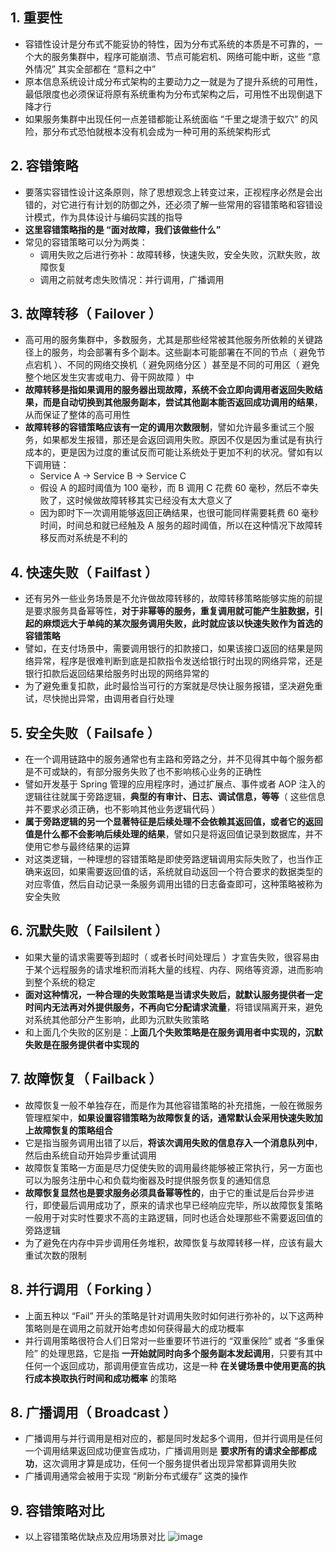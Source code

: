 ## 1. 重要性

- 容错性设计是分布式不能妥协的特性，因为分布式系统的本质是不可靠的，一个大的服务集群中，程序可能崩溃、节点可能宕机、网络可能中断，这些 “意外情况” 其实全部都在 “意料之中”
- 原本信息系统设计成分布式架构的主要动力之一就是为了提升系统的可用性，最低限度也必须保证将原有系统重构为分布式架构之后，可用性不出现倒退下降才行
- 如果服务集群中出现任何一点差错都能让系统面临 “千里之堤溃于蚁穴” 的风险，那分布式恐怕就根本没有机会成为一种可用的系统架构形式

## 2. 容错策略

- 要落实容错性设计这条原则，除了思想观念上转变过来，正视程序必然是会出错的，对它进行有计划的防御之外，还必须了解一些常用的容错策略和容错设计模式，作为具体设计与编码实践的指导
- **这里容错策略指的是 “面对故障，我们该做些什么”**
- 常见的容错策略可以分为两类：
  - 调用失败之后进行弥补：故障转移，快速失败，安全失败，沉默失败，故障恢复
  - 调用之前就考虑失败情况：并行调用，广播调用

## 3. 故障转移（ Failover ）

- 高可用的服务集群中，多数服务，尤其是那些经常被其他服务所依赖的关键路径上的服务，均会部署有多个副本。这些副本可能部署在不同的节点（ 避免节点宕机 ）、不同的网络交换机（ 避免网络分区 ）甚至是不同的可用区（ 避免整个地区发生灾害或电力、骨干网故障 ）中
- **故障转移是指如果调用的服务器出现故障，系统不会立即向调用者返回失败结果，而是自动切换到其他服务副本，尝试其他副本能否返回成功调用的结果**，从而保证了整体的高可用性
- **故障转移的容错策略应该有一定的调用次数限制**，譬如允许最多重试三个服务，如果都发生报错，那还是会返回调用失败。原因不仅是因为重试是有执行成本的，更是因为过度的重试反而可能让系统处于更加不利的状况。譬如有以下调用链：
  - Service A → Service B → Service C
  - 假设 A 的超时阈值为 100 毫秒，而 B 调用 C 花费 60 毫秒，然后不幸失败了，这时候做故障转移其实已经没有太大意义了
  - 因为即时下一次调用能够返回正确结果，也很可能同样需要耗费 60 毫秒时间，时间总和就已经触及 A 服务的超时阈值，所以在这种情况下故障转移反而对系统是不利的

## 4. 快速失败（ Failfast ）

- 还有另外一些业务场景是不允许做故障转移的，故障转移策略能够实施的前提是要求服务具备幂等性，**对于非幂等的服务，重复调用就可能产生脏数据，引起的麻烦远大于单纯的某次服务调用失败，此时就应该以快速失败作为首选的容错策略**
- 譬如，在支付场景中，需要调用银行的扣款接口，如果该接口返回的结果是网络异常，程序是很难判断到底是扣款指令发送给银行时出现的网络异常，还是银行扣款后返回结果给服务时出现的网络异常的
- 为了避免重复扣款，此时最恰当可行的方案就是尽快让服务报错，坚决避免重试，尽快抛出异常，由调用者自行处理

## 5. 安全失败（ Failsafe ）

- 在一个调用链路中的服务通常也有主路和旁路之分，并不见得其中每个服务都是不可或缺的，有部分服务失败了也不影响核心业务的正确性
- 譬如开发基于 Spring 管理的应用程序时，通过扩展点、事件或者 AOP 注入的逻辑往往就属于旁路逻辑，**典型的有审计、日志、调试信息，等等**（ 这些信息并不要求必须正确，也不影响其他业务逻辑代码 ）
- **属于旁路逻辑的另一个显著特征是后续处理不会依赖其返回值，或者它的返回值是什么都不会影响后续处理的结果**，譬如只是将返回值记录到数据库，并不使用它参与最终结果的运算
- 对这类逻辑，一种理想的容错策略是即使旁路逻辑调用实际失败了，也当作正确来返回，如果需要返回值的话，系统就自动返回一个符合要求的数据类型的对应零值，然后自动记录一条服务调用出错的日志备查即可，这种策略被称为安全失败

## 6. 沉默失败（ Failsilent ）

- 如果大量的请求需要等到超时（ 或者长时间处理后 ）才宣告失败，很容易由于某个远程服务的请求堆积而消耗大量的线程、内存、网络等资源，进而影响到整个系统的稳定
- **面对这种情况，一种合理的失败策略是当请求失败后，就默认服务提供者一定时间内无法再对外提供服务，不再向它分配请求流量**，将错误隔离开来，避免对系统其他部分产生影响，此即为沉默失败策略
- 和上面几个失败的区别是：**上面几个失败策略是在服务调用者中实现的，沉默失败是在服务提供者中实现的**

## 7. 故障恢复（ Failback ）

- 故障恢复一般不单独存在，而是作为其他容错策略的补充措施，一般在微服务管理框架中，**如果设置容错策略为故障恢复的话，通常默认会采用快速失败加上故障恢复的策略组合**
- 它是指当服务调用出错了以后，**将该次调用失败的信息存入一个消息队列中**，然后由系统自动开始异步重试调用
- 故障恢复策略一方面是尽力促使失败的调用最终能够被正常执行，另一方面也可以为服务注册中心和负载均衡器及时提供服务恢复的通知信息
- **故障恢复显然也是要求服务必须具备幂等性的**，由于它的重试是后台异步进行，即使最后调用成功了，原来的请求也早已经响应完毕，所以故障恢复策略一般用于对实时性要求不高的主路逻辑，同时也适合处理那些不需要返回值的旁路逻辑
- 为了避免在内存中异步调用任务堆积，故障恢复与故障转移一样，应该有最大重试次数的限制

## 8. 并行调用（ Forking ）

- 上面五种以 “Fail” 开头的策略是针对调用失败时如何进行弥补的，以下这两种策略则是在调用之前就开始考虑如何获得最大的成功概率
- 并行调用策略很符合人们日常对一些重要环节进行的 “双重保险” 或者 “多重保险” 的处理思路，它是指 **一开始就同时向多个服务副本发起调用**，只要有其中任何一个返回成功，那调用便宣告成功，这是一种 **在关键场景中使用更高的执行成本换取执行时间和成功概率** 的策略

## 8. 广播调用（ Broadcast ）

- 广播调用与并行调用是相对应的，都是同时发起多个调用，但并行调用是任何一个调用结果返回成功便宣告成功，广播调用则是 **要求所有的请求全部都成功**，这次调用才算是成功，任何一个服务提供者出现异常都算调用失败
- 广播调用通常会被用于实现 “刷新分布式缓存” 这类的操作

## 9. 容错策略对比

- 以上容错策略优缺点及应用场景对比
  ![image](https://github.com/user-attachments/assets/daa004cb-82d1-41c2-9dcf-5772464badd9)
